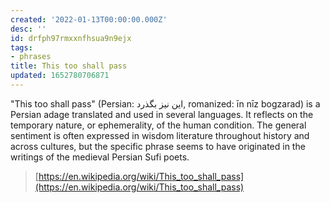 ```yaml
---
created: '2022-01-13T00:00:00.000Z'
desc: ''
id: drfph97rmxxnfhsua9n9ejx
tags:
- phrases
title: This too shall pass
updated: 1652780706871
---
```

   
"This too shall pass" (Persian: این نیز بگذرد, romanized: īn nīz bogzarad) is a Persian adage translated and used in several languages. It reflects on the temporary nature, or ephemerality, of the human condition. The general sentiment is often expressed in wisdom literature throughout history and across cultures, but the specific phrase seems to have originated in the writings of the medieval Persian Sufi poets.   
   
> [https://en.wikipedia.org/wiki/This_too_shall_pass](https://en.wikipedia.org/wiki/This_too_shall_pass)